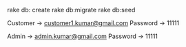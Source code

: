 rake db: create
rake db:migrate
rake db:seed

Customer -> customer1.kumar@gmail.com
Password -> 11111


Admin -> admin.kumar@gmail.com
Password -> 11111